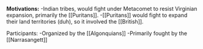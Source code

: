 **Motivations:**
	-Indian tribes, would fight under Metacomet to resist Virginian expansion, primarily the [[Puritans]].
	-[[Puritans]] would fight to expand their land territories (duh), so it involved the [[British]]. 

Participants:
	-Organized by the [[Algonquians]]
	-Primarily fought by the [[Narrasangett]]



